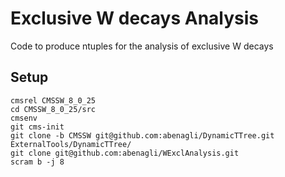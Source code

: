 # Exclusive W decays Analysis
Code to produce ntuples for the analysis of exclusive W decays

## Setup
   ```
   cmsrel CMSSW_8_0_25
   cd CMSSW_8_0_25/src
   cmsenv
   git cms-init
   git clone -b CMSSW git@github.com:abenagli/DynamicTTree.git ExternalTools/DynamicTTree/
   git clone git@github.com:abenagli/WExclAnalysis.git
   scram b -j 8
   ```
